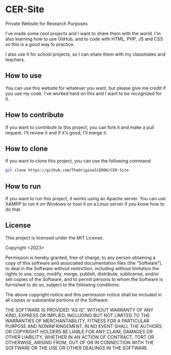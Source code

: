 # CER-Site
Private Website for Research Purposes

I've made some cool projects and I want to share them with the world. I'm also learning how to use GitHub, and to code with HTML, PHP, JS and CSS so this is a good way to practice.

I also use it for school projects, so I can share them with my classmates and teachers.

## How to use
You can use this website for whatever you want, but please give me credit if you use my code. I've worked hard on this and I want to be recognized for it.

## How to contribute
If you want to contribute to this project, you can fork it and make a pull request. I'll review it and if it's good, I'll merge it.

## How to clone
If you want to clone this project, you can use the following command:
```bash
git clone https://github.com/TheOriginalCER06/CER-Site
```

## How to run
If you want to run this project, it works using an Apache server. You can use XAMPP to run it on Windows or host it on a Linux server if you know how to do that.

## License
This project is licensed under the MIT License.

Copyright <2023> <TheOriginalCER06>

Permission is hereby granted, free of charge, to any person obtaining a copy of this software and associated documentation files (the “Software”), to deal in the Software without restriction, including without limitation the rights to use, copy, modify, merge, publish, distribute, sublicense, and/or sell copies of the Software, and to permit persons to whom the Software is furnished to do so, subject to the following conditions:

The above copyright notice and this permission notice shall be included in all copies or substantial portions of the Software.

THE SOFTWARE IS PROVIDED “AS IS”, WITHOUT WARRANTY OF ANY KIND, EXPRESS OR IMPLIED, INCLUDING BUT NOT LIMITED TO THE WARRANTIES OF MERCHANTABILITY, FITNESS FOR A PARTICULAR PURPOSE AND NONINFRINGEMENT. IN NO EVENT SHALL THE AUTHORS OR COPYRIGHT HOLDERS BE LIABLE FOR ANY CLAIM, DAMAGES OR OTHER LIABILITY, WHETHER IN AN ACTION OF CONTRACT, TORT OR OTHERWISE, ARISING FROM, OUT OF OR IN CONNECTION WITH THE SOFTWARE OR THE USE OR OTHER DEALINGS IN THE SOFTWARE.